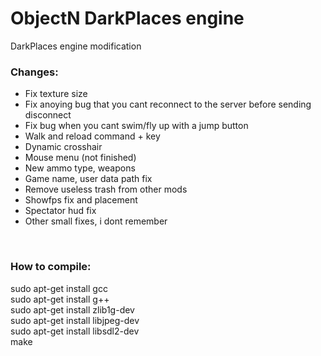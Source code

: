 # ObjectN DarkPlaces engine
 DarkPlaces engine modification<br>
<h3>Changes:</h3>
<ul>
 <li>Fix texture size</li>
 <li>Fix anoying bug that you cant reconnect to the server before sending disconnect</li>
 <li>Fix bug when you cant swim/fly up with a jump button</li>
 <li>Walk and reload command + key</li>
 <li>Dynamic crosshair</li>
 <li>Mouse menu (not finished)</li>
 <li>New ammo type, weapons</li>
 <li>Game name, user data path fix</li>
 <li>Remove useless trash from other mods</li>
 <li>Showfps fix and placement</li>
 <li>Spectator hud fix</li>
 <li>Other small fixes, i dont remember</li>
</ul>
<br>
<h3>How to compile:</h3>
sudo apt-get install gcc<br>
sudo apt-get install g++<br>
sudo apt-get install zlib1g-dev<br>
sudo apt-get install libjpeg-dev<br>
sudo apt-get install libsdl2-dev<br>
make<br>
<br>

